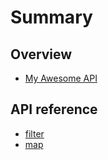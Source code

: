 # Summary

## Overview

* [My Awesome API](README.md)

## API reference

* [filter](filter.md)
* [map](methods.md)

